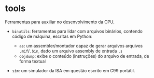 tools
=====

Ferramentas para auxiliar no desenvolvimento da CPU.

 - `binutils`: ferramentas para lidar com arquivos binários,
 contendo código de máquina, escritas em Python:
 
   * `as`: um assembler/montador capaz de gerar arquivos
   arquivos `.mif`/`.bin`, dado um arquivo assembly de entrada `.s`
   * `objdump`: exibe o conteúdo (instruções) do arquivo de entrada,
   de forma textual
 
 - `sim`: um simulador da ISA em questão escrito em C99 portátil.
